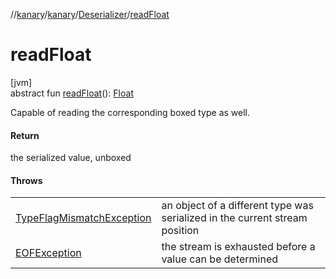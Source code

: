 //[kanary](../../../index.md)/[kanary](../index.md)/[Deserializer](index.md)/[readFloat](read-float.md)

# readFloat

[jvm]\
abstract fun [readFloat](read-float.md)(): [Float](https://kotlinlang.org/api/latest/jvm/stdlib/kotlin/-float/index.html)

Capable of reading the corresponding boxed type as well.

#### Return

the serialized value, unboxed

#### Throws

| | |
|---|---|
| [TypeFlagMismatchException](../-type-flag-mismatch-exception/index.md) | an object of a different type was serialized in the current stream position |
| [EOFException](https://docs.oracle.com/javase/8/docs/api/java/io/EOFException.html) | the stream is exhausted before a value can be determined |
